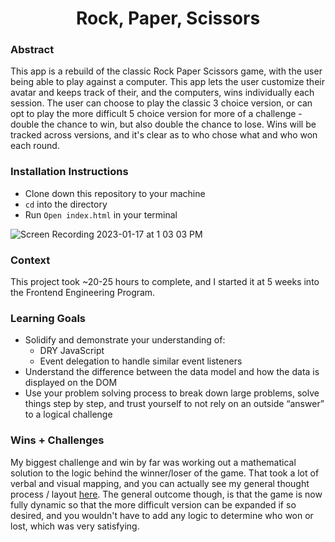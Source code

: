 <h1 align="center"> Rock, Paper, Scissors</h1>

### Abstract
This app is a rebuild of the classic Rock Paper Scissors game, with the user being able to play against a computer. This app lets the user customize their avatar and keeps track of their, and the computers, wins individually each session. The user can choose to play the classic 3 choice version, or can opt to play the more difficult 5 choice version for more of a challenge - double the chance to win, but also double the chance to lose. Wins will be tracked across versions, and it's clear as to who chose what and who won each round.

### Installation Instructions
- Clone down this repository to your machine
- `cd` into the directory
- Run `Open index.html` in your terminal

![Screen Recording 2023-01-17 at 1 03 03 PM](https://user-images.githubusercontent.com/114776048/213001562-653ad20d-f946-4304-bd6f-65160b5821ce.gif)

### Context
This project took ~20-25 hours to complete, and I started it at 5 weeks into the Frontend Engineering Program.

### Learning Goals
- Solidify and demonstrate your understanding of:
  - DRY JavaScript
  - Event delegation to handle similar event listeners
- Understand the difference between the data model and how the data is displayed on the DOM
- Use your problem solving process to break down large problems, solve things step by step, and trust yourself to not rely on an outside “answer” to a logical challenge

### Wins + Challenges
My biggest challenge and win by far was working out a mathematical solution to the logic behind the winner/loser of the game. That took a lot of verbal and visual mapping, and you can actually see my general thought process / layout [here](https://replit.com/@DanielCurtin/RPS-logic#index.js). The general outcome though, is that the game is now fully dynamic so that the more difficult version can be expanded if so desired, and you wouldn't have to add any logic to determine who won or lost, which was very satisfying.
